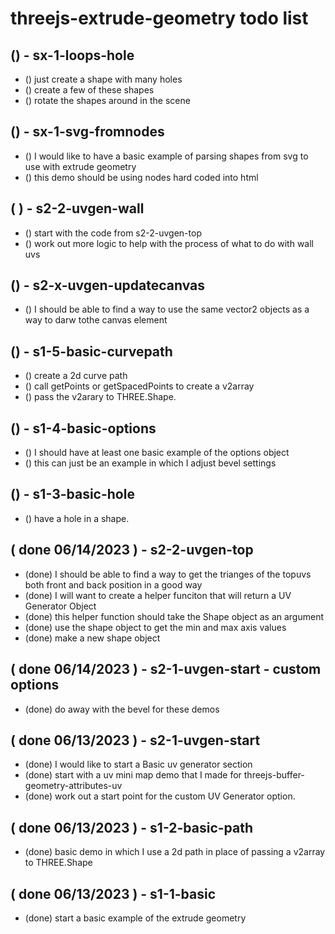 # threejs-extrude-geometry todo list

<!-- LOOPS -->

## () - sx-1-loops-hole
* () just create a shape with many holes
* () create a few of these shapes
* () rotate the shapes around in the scene

<!-- SVG -->

## () - sx-1-svg-fromnodes
* () I would like to have a basic example of parsing shapes from svg to use with extrude geometry
* () this demo should be using nodes hard coded into html

<!-- CUSTOM UV GENERATOR SECTION -->

## ( ) - s2-2-uvgen-wall
* () start with the code from s2-2-uvgen-top
* () work out more logic to help with the process of what to do with wall uvs

## () - s2-x-uvgen-updatecanvas
* () I should be able to find a way to use the same vector2 objects as a way to darw tothe canvas element



<!-- EXPAND BASIC SECTION -->

## () - s1-5-basic-curvepath
* () create a 2d curve path
* () call getPoints or getSpacedPoints to create a v2array
* () pass the v2arary to THREE.Shape.

## () - s1-4-basic-options
* () I should have at least one basic example of the options object
* () this can just be an example in which I adjust bevel settings

## () - s1-3-basic-hole
* () have a hole in a shape.

<!-- DONE -->

## ( done 06/14/2023 ) - s2-2-uvgen-top
* (done) I should be able to find a way to get the trianges of the topuvs both front and back position in a good way
* (done) I will want to create a helper funciton that will return a UV Generator Object
* (done) this helper function should take the Shape object as an argument
* (done) use the shape object to get the min and max axis values
* (done) make a new shape object

## ( done 06/14/2023 ) - s2-1-uvgen-start - custom options
* (done) do away with the bevel for these demos

## ( done 06/13/2023 ) - s2-1-uvgen-start
* (done) I would like to start a Basic uv generator section
* (done) start with a uv mini map demo that I made for threejs-buffer-geometry-attributes-uv
* (done) work out a start point for the custom UV Generator option.

## ( done 06/13/2023 ) - s1-2-basic-path
* (done) basic demo in which I use a 2d path in place of passing a v2array to THREE.Shape

## ( done 06/13/2023 ) - s1-1-basic
* (done) start a basic example of the extrude geometry